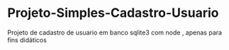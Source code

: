 # Projeto-Simples-Cadastro-Usuario


Projeto de cadastro de usuario em banco sqlite3 com node , apenas para fins didáticos
